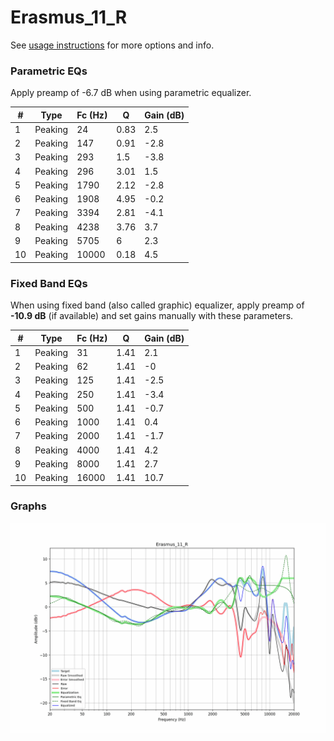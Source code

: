 # Erasmus_11_R
See [usage instructions](https://github.com/jaakkopasanen/AutoEq#usage) for more options and info.

### Parametric EQs
Apply preamp of -6.7 dB when using parametric equalizer.

|   # | Type    |   Fc (Hz) |    Q |   Gain (dB) |
|-----|---------|-----------|------|-------------|
|   1 | Peaking |        24 | 0.83 |         2.5 |
|   2 | Peaking |       147 | 0.91 |        -2.8 |
|   3 | Peaking |       293 | 1.5  |        -3.8 |
|   4 | Peaking |       296 | 3.01 |         1.5 |
|   5 | Peaking |      1790 | 2.12 |        -2.8 |
|   6 | Peaking |      1908 | 4.95 |        -0.2 |
|   7 | Peaking |      3394 | 2.81 |        -4.1 |
|   8 | Peaking |      4238 | 3.76 |         3.7 |
|   9 | Peaking |      5705 | 6    |         2.3 |
|  10 | Peaking |     10000 | 0.18 |         4.5 |

### Fixed Band EQs
When using fixed band (also called graphic) equalizer, apply preamp of **-10.9 dB** (if available) and set gains manually with these parameters.

|   # | Type    |   Fc (Hz) |    Q |   Gain (dB) |
|-----|---------|-----------|------|-------------|
|   1 | Peaking |        31 | 1.41 |         2.1 |
|   2 | Peaking |        62 | 1.41 |        -0   |
|   3 | Peaking |       125 | 1.41 |        -2.5 |
|   4 | Peaking |       250 | 1.41 |        -3.4 |
|   5 | Peaking |       500 | 1.41 |        -0.7 |
|   6 | Peaking |      1000 | 1.41 |         0.4 |
|   7 | Peaking |      2000 | 1.41 |        -1.7 |
|   8 | Peaking |      4000 | 1.41 |         4.2 |
|   9 | Peaking |      8000 | 1.41 |         2.7 |
|  10 | Peaking |     16000 | 1.41 |        10.7 |

### Graphs
![](./Erasmus_11_R.png)
